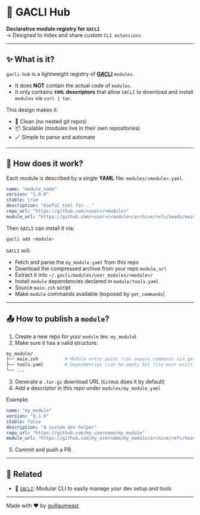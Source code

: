 # 🧩 GACLI Hub

**Declarative module registry for `GACLI`**  
→ Designed to index and share custom `CLI extensions`

---

## ✨ What is it?

`gacli-hub` is a lightweight registry of **[GACLI](https://github.com/guillaumeast/gacli)** `modules`.

- It does **NOT** contain the actual code of `modules`.
- It only contains **`YAML` descriptors** that allow `GACLI` to download and install `modules` via `curl | tar`.

This design makes it:
- 🧼 Clean (no nested git repos)
- 📦 Scalable (modules live in their own repositories)
- 🪄 Simple to parse and automate

---

## 🧠 How does it work?

Each module is described by a single **YAML** file: `modules/<module>.yaml`.

```yaml
name: "module_name"
version: "1.0.0"
stable: true
description: "Useful tool for..."
repo_url: "https://github.com/<user>/<module>"
module_url: "https://github.com/<user>/<module>/archive/refs/heads/main.tar.gz"
```

Then `GACLI` can install it via:

```bash
gacli add <module>
```

`GACLI` will:
- Fetch and parse the `my_module.yaml` from this repo
- Download the compressed archive from your repo `module_url`
- Extract it into `~/.gacli/modules/user_modules/<module>/`
- Install `module` dependencies declared in `module/tools.yaml`
- Source `main.zsh` script
- Make `module` commands available (exposed by `get_commands`)

---

## 📤 How to publish a `module`?

1. Create a new repo for your `module` (ex: `my_module`)
2. Make sure it has a valid structure:

```bash
my_module/
├── main.zsh          # Module entry point (can expose commands via get_commands)
├── tools.yaml        # Dependencies (can be empty but file must exist)
└── ...
```

3. Generate a `.tar.gz` download URL (`GitHub` does it by default)
4. Add a descriptor in this repo under `modules/my_module.yaml`

Example:

```yaml
name: "my_module"
version: "0.1.0"
stable: false
description: "A custom dev helper"
repo_url: "https://github.com/my_username/my_module"
module_url: "https://github.com/my_username/my_module/archive/refs/heads/main.tar.gz"
```

5. Commit and push a PR.

---

## 📎 Related

- 🔧 [`GACLI`](https://github.com/guillaumeast/gacli): Modular CLI to easily manage your dev setup and tools

---

Made with ❤️ by [guillaumeast](https://github.com/guillaumeast)
